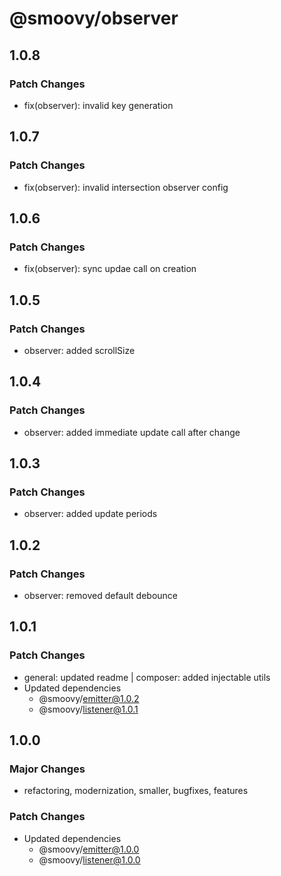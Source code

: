 # @smoovy/observer

## 1.0.8

### Patch Changes

- fix(observer): invalid key generation

## 1.0.7

### Patch Changes

- fix(observer): invalid intersection observer config

## 1.0.6

### Patch Changes

- fix(observer): sync updae call on creation

## 1.0.5

### Patch Changes

- observer: added scrollSize

## 1.0.4

### Patch Changes

- observer: added immediate update call after change

## 1.0.3

### Patch Changes

- observer: added update periods

## 1.0.2

### Patch Changes

- observer: removed default debounce

## 1.0.1

### Patch Changes

- general: updated readme | composer: added injectable utils
- Updated dependencies
  - @smoovy/emitter@1.0.2
  - @smoovy/listener@1.0.1

## 1.0.0

### Major Changes

- refactoring, modernization, smaller, bugfixes, features

### Patch Changes

- Updated dependencies
  - @smoovy/emitter@1.0.0
  - @smoovy/listener@1.0.0
